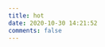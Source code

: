 ```yaml
---
title: hot
date: 2020-10-30 14:21:52
comments: false
---
```

<div id="hot"></div>
<script src="https://cdn1.lncld.net/static/js/av-core-mini-0.6.4.js"></script>
<script>AV.initialize("4GgdYKJV5fgexya6xmgU7OyD-gzGzoHsz", "4UK5s8XhJdCYQ9gy48gp9CJf");</script>
<script type="text/javascript">
  var time=0
  var title=""
  var url=""
  var query = new AV.Query('Counter');
  query.notEqualTo('id',0);
  query.descending('time');
  query.limit(1000);
  query.find().then(function (todo) {
    for (var i=0;i<1000;i++){
      var result=todo[i].attributes;
      time=result.time;
      title=result.title;
      url=result.url;
      var content="<p>"+"<font color='#1C1C1C'>"+"【文章热度:"+time+"℃】"+"</font>"+"<a href='"+"https://xbwee1024.github.io/"+url+"'>"+title+"</a>"+"</p>";
      document.getElementById("hot").innerHTML+=content
    }
  }, function (error) {
    console.log("error");
  });
</script>